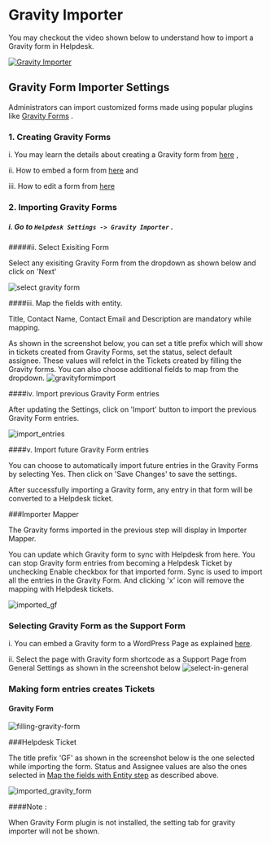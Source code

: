# Gravity Importer

You may checkout the video shown below to understand how to import a Gravity form in Helpdesk.

[![Gravity Importer](http://img.youtube.com/vi/pIF-JpyAcUM/0.jpg)](http://www.youtube.com/watch?v=pIF-JpyAcUM)



## Gravity Form Importer Settings

Administrators can import customized forms made using popular plugins like [Gravity Forms](http://gravityforms.com) .

### 1. Creating Gravity Forms


i. You may learn the details about creating a Gravity form from [here](http://www.gravityhelp.com/documentation/gravity-forms/user-guides/getting-started/creating-a-form/) ,

ii. How to embed a form from [here](http://www.gravityhelp.com/documentation/gravity-forms/user-guides/getting-started/embedding-a-form/) and

iii. How to edit a form from [here](http://www.gravityhelp.com/documentation/gravity-forms/user-guides/getting-started/form-editor/)



### 2. Importing Gravity Forms

##### i. Go to `````Helpdesk Settings -> Gravity Importer````` .

#####ii. Select Exisiting Form

Select any exisiting Gravity Form from the dropdown as shown below and click on 'Next'

![select gravity form](https://cloud.githubusercontent.com/assets/8191145/8644026/f5f8da32-2958-11e5-8bc9-b9d1ca9a85fd.png)

####iii. Map the fields with entity.

Title, Contact Name, Contact Email and Description are mandatory while mapping.

As shown in the screenshot below, you can set a title prefix which will show in tickets created from Gravity Forms, set the status, select default assignee. These values will refelct in the Tickets created by filling the Gravity forms. You can also choose additional fields to map from the dropdown.
![gravityformimport](https://cloud.githubusercontent.com/assets/8191145/8644272/3566c682-295b-11e5-90e0-1dad1fdc781f.png)


####iv. Import previous Gravity Form entries

After updating the Settings, click on 'Import' button to import the previous Gravity Form entries.

![import_entries](https://cloud.githubusercontent.com/assets/8191145/8644427/899da760-295c-11e5-876e-1c12e95d359a.png)

####v. Import future Gravity Form entries

You can  choose to automatically import future entries in the Gravity Forms by selecting Yes. Then click on 'Save Changes' to save the settings.


After successfully importing a Gravity form, any entry in that form will be converted to a Helpdesk ticket.


###Importer Mapper

The Gravity forms imported in the previous step will display in Importer Mapper.

You can update which Gravity form to sync with Helpdesk from here. You can stop  Gravity form entries from becoming a Helpdesk Ticket by unchecking Enable checkbox for that imported form. Sync is used to import all the entries in the Gravity Form. And clicking  'x' icon will remove the mapping with Helpdesk tickets.

![imported_gf](https://cloud.githubusercontent.com/assets/8191145/8644496/1d5635e4-295d-11e5-878f-a73dc5822861.png)


### Selecting Gravity Form as the Support Form

i. You can embed a Gravity form to a WordPress Page as explained [here](https://www.gravityhelp.com/documentation/article/embedding-a-form/#page-post-editor).

ii. Select the page with Gravity form shortcode as a Support Page from General Settings as shown in the screenshot below
![select-in-general](https://cloud.githubusercontent.com/assets/8191145/8644768/7d80a538-295f-11e5-9d80-a2bd90525857.png)


### Making form entries creates Tickets

#### Gravity Form
![filling-gravity-form](https://cloud.githubusercontent.com/assets/8191145/8644940/b68bb484-2960-11e5-88cc-bfea64905360.png)

###Helpdesk Ticket

The title prefix 'GF' as shown in the screenshot below is the one selected while importing the form. Status and Assignee values are also the ones selected in [Map the fields with Entity step](https://github.com/rtCamp/docs.rtcamp.com/blob/39b54c7896b900660a60c7a15facd8b2801a47e5/rtbiz/helpdesk/admin/mailbox/gravity_importer.md#iii-map-the-fields-with-entity) as described above.

![imported_gravity_form](https://cloud.githubusercontent.com/assets/8191145/8645098/0b61c72c-2962-11e5-9434-d166672beef9.png)


####Note :

When Gravity Form plugin is not installed, the setting tab for gravity importer will not be shown.
